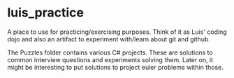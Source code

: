 luis_practice
=============

A place to use for practicing/exercising purposes. Think of it as Luis' coding dojo and also an artifact to experiment with/learn about git and github.

The Puzzles folder contains various C# projects. These are solutions to common interview questions and experiments solving them. Later on, it might be interesting to put solutions to project euler problems within those.
